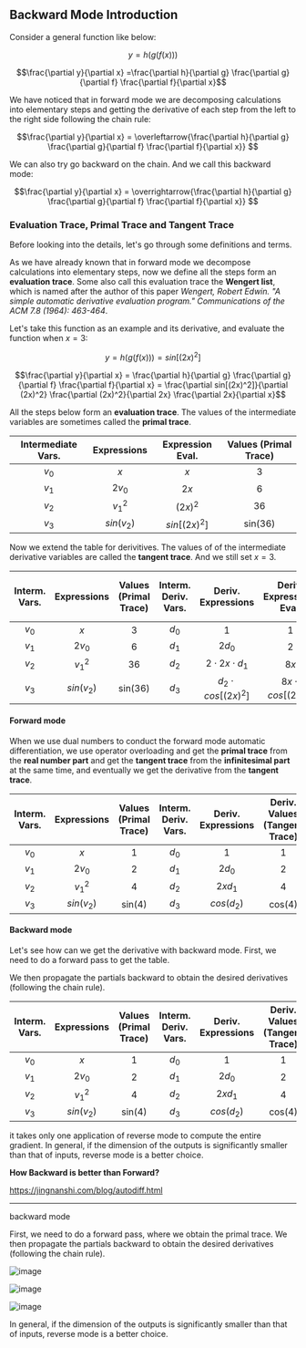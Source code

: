 ## Backward Mode Introduction

Consider a general function like below:

$$y = h ( g ( f(x) ) )$$

$$\frac{\partial y}{\partial x} =\frac{\partial h}{\partial g} \frac{\partial g}{\partial f} \frac{\partial f}{\partial x}$$

We have noticed that in forward mode we are decomposing calculations into elementary steps and getting the derivative of each step from the left to the right side following the chain rule:

$$\frac{\partial y}{\partial x} = \overleftarrow{\frac{\partial h}{\partial g} \frac{\partial g}{\partial f} \frac{\partial f}{\partial x}} $$

We can also try go backward on the chain. And we call this backward mode:

$$\frac{\partial y}{\partial x} = \overrightarrow{\frac{\partial h}{\partial g} \frac{\partial g}{\partial f} \frac{\partial f}{\partial x}} $$


### Evaluation Trace, Primal Trace and Tangent Trace

Before looking into the details, let's go through some definitions and terms. 

As we have already known that in forward mode we decompose calculations into elementary steps, now we define all the steps form an __evaluation trace__. Some also call this evaluation trace the __Wengert list__, which is named after the author of this paper *Wengert, Robert Edwin. "A simple automatic derivative evaluation program." Communications of the ACM 7.8 (1964): 463-464*.

Let's take this function as an example and its derivative, and evaluate the function when $x = 3$:

$$y = h ( g ( f(x) ) ) = sin[(2x)^2]$$

$$\frac{\partial y}{\partial x} = \frac{\partial h}{\partial g} \frac{\partial g}{\partial f} \frac{\partial f}{\partial x} = \frac{\partial sin[(2x)^2]}{\partial (2x)^2} \frac{\partial (2x)^2}{\partial 2x} \frac{\partial 2x}{\partial x}$$

All the steps below form an __evaluation trace__. The values of the intermediate variables are sometimes called the __primal trace__.

| Intermediate Vars.                | Expressions               | Expression Eval. | Values (Primal Trace)| 
|:---------------------------------:|:-------------------------:|:---------------:|:--------------------:|
| $v_0$                             | $x$                       | $x$             | 3                    |
| $v_1$                             | $2v_0$                    | $2x$            | 6                    |
| $v_2$                             | $v_1^2$                   | $(2x)^2$        | 36                   |
| $v_3$                             | $sin(v_2)$                | $sin[(2x)^2]$   | sin(36)              |

Now we extend the table for derivitives. The values of of the intermediate derivative variables are called the __tangent trace__. And we still set $x = 3$.

| Interm. Vars.                     | Expressions | Values (Primal Trace) | Interm. Deriv. Vars.     | Deriv. Expressions     |   Deriv. Expressions Eval.    | Deriv. Values (Tangent Trace)| 
|:---------------------------------:|:-----------:|:---------------------:|:------------------------:|:----------------------:|:-----------------------------:|:----------------------------:|
| $v_0$                             | $x$         | 3                     |  $d_0$                   | 1                      | 1                             | 1                            |
| $v_1$                             | $2v_0$      | 6                     |  $d_1$                   | $2d_0$                 | 2                             | 2                            |
| $v_2$                             | $v_1^2$     | 36                    |  $d_2$                   | $2\cdot2x\cdot d_1$    | $8x$                          | 24                           |
| $v_3$                             | $sin(v_2)$  | sin(36)               |  $d_3$                   | $d_2 \cdot cos[(2x)^2]$| $8x \cdot cos[(2x)^2]$        | 24cos(36)                    |



#### Forward mode

When we use dual numbers to conduct the forward mode automatic differentiation, we use operator overloading and get the __primal trace__ from the __real number part__ and get the __tangent trace__ from the __infinitesimal part__ at the same time, and eventually we get the derivative from the __tangent trace__.

| Interm. Vars.                     | Expressions | Values (Primal Trace) | Interm. Deriv. Vars.     | Deriv. Expressions | Deriv. Values (Tangent Trace)| Forward |
|:---------------------------------:|:-----------:|:---------------------:|:------------------------:|:------------------:|:----------------------------:|:-------:|          
| $v_0$                             | $x$         | 1                     |  $d_0$                   | 1                  | 1                            |    ↓    |
| $v_1$                             | $2v_0$      | 2                     |  $d_1$                   | $2d_0$             | 2                            |    ↓    |
| $v_2$                             | $v_1^2$     | 4                     |  $d_2$                   | $2xd_1$            | 4                            |    ↓    |
| $v_3$                             | $sin(v_2)$  | sin(4)                |  $d_3$                   | $cos(d_2)$         | cos(4)                       |    ↓    |

#### Backward mode

Let's see how can we get the derivative with backward mode. First, we need to do a forward pass to get the table. 

We then propagate the partials backward to obtain the desired derivatives (following the chain rule).

| Interm. Vars.                     | Expressions | Values (Primal Trace) | Interm. Deriv. Vars.     | Deriv. Expressions | Deriv. Values (Tangent Trace)| Backward |
|:---------------------------------:|:-----------:|:---------------------:|:------------------------:|:------------------:|:----------------------------:|:--------:|          
| $v_0$                             | $x$         | 1                     |  $d_0$                   | 1                  | 1                            |    ↑     |
| $v_1$                             | $2v_0$      | 2                     |  $d_1$                   | $2d_0$             | 2                            |    ↑     |
| $v_2$                             | $v_1^2$     | 4                     |  $d_2$                   | $2xd_1$            | 4                            |    ↑     |
| $v_3$                             | $sin(v_2)$  | sin(4)                |  $d_3$                   | $cos(d_2)$         | cos(4)                       |    ↑     |

it takes only one application of reverse mode to compute the entire gradient. In general, if the dimension of the outputs is significantly smaller than that of inputs, reverse mode is a better choice.

__How Backward is better than Forward?__


https://jingnanshi.com/blog/autodiff.html

-----------

backward mode

First, we need to do a forward pass, where we obtain the primal trace. We then propagate the partials backward to obtain the desired derivatives (following the chain rule).

![image](https://github.com/mincongzhang/AAD/assets/5571030/4a9bb3fa-656a-4266-a7c5-6248457d050e)

![image](https://github.com/mincongzhang/AAD/assets/5571030/55fd41aa-dd89-4392-8660-356870fe8256)

![image](https://github.com/mincongzhang/AAD/assets/5571030/56a0c03b-655a-44bb-b415-9e60826968c2)



In general, if the dimension of the outputs is significantly smaller than that of inputs, reverse mode is a better choice.
